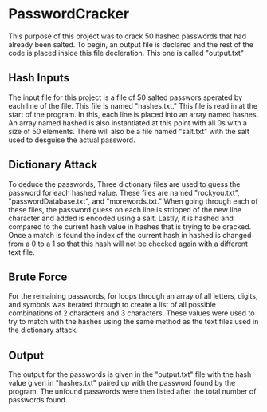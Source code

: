# PasswordCracker


This purpose of this project was to crack 50 hashed passwords that had already been salted. To begin, an output file is declared and the rest of the code is placed inside this file decleration. This one is called "output.txt"

<h2> Hash Inputs </h2>
  <p>The input file for this project is a file of 50 salted passwors sperated by each line of the file. This file is named "hashes.txt." This file is read in at the start of the program. In this, each line is placed into an array named hashes. An array named hashed is also instantiated at this point with all 0s with a size of 50 elements. There will also be a file named "salt.txt" with the salt used to desguise the actual password.</p>

<h2> Dictionary Attack </h2>
  <p>To deduce the passwords, Three dictionary files are used to guess the password for each hashed value. These files are named "rockyou.txt", "passwordDatabase.txt", and "morewords.txt." When going through each of these files, the password guess on each line is stripped of the new line character and added is encoded using a salt. Lastly, it is hashed and compared to the current hash value in hashes that is trying to be cracked. Once a match is found the index of the current hash in hashed is changed from a 0 to a 1 so that this hash will not be checked again with a different text file.</p>


<h2> Brute Force </h2>
  <p>For the remaining passwords, for loops through an array of all letters, digits, and symbols was iterated through to create a list of all possible combinations of 2 characters and 3 characters. These values were used to try to match with the hashes using the same method as the text files used in the dictionary attack.</p>
  
<h2> Output </h2>
  <p>The output for the passwords is given in the "output.txt" file with the hash value given in "hashes.txt" paired up with the password found by the program. The unfound passwords were then listed after the total number of passwords found.</p>
